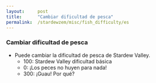 ```yaml
---
layout:     post
title:      "Cambiar dificultad de pesca"
permalink:  /stardewzem/misc/fish_difficulty/es
---
```


### **Cambiar dificultad de pesca**

* Puede cambiar la dificultad de pesca de Stardew Valley.
  * 100: Stardew Valley dificultad básica
  *   0: ¡Los peces no huyen para nada!
  * 300: ¡Guau! Por qué?

<br/>
<br/>
